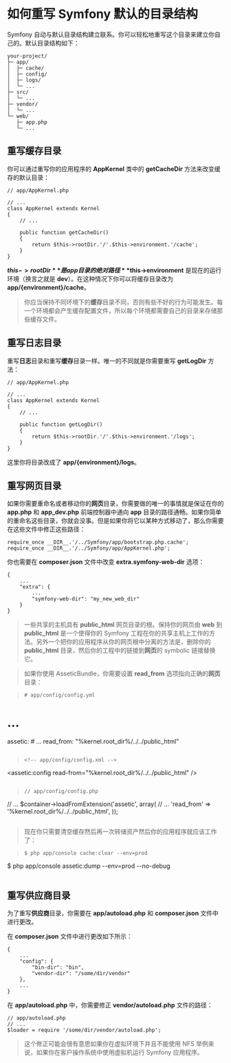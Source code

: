 # 如何重写 Symfony 默认的目录结构

Symfony 自动与默认目录结构建立联系。你可以轻松地重写这个目录来建立你自己的。默认目录结构如下：  

```
your-project/
├─ app/
│  ├─ cache/
│  ├─ config/
│  ├─ logs/
│  └─ ...
├─ src/
│  └─ ...
├─ vendor/
│  └─ ...
└─ web/
   ├─ app.php
   └─ ...
```  

## 重写缓存目录 ##
你可以通过重写你的应用程序的 **AppKernel** 类中的 **getCacheDir** 方法来改变缓存的默认目录：  

```
// app/AppKernel.php

// ...
class AppKernel extends Kernel
{
    // ...

    public function getCacheDir()
    {
        return $this->rootDir.'/'.$this->environment.'/cache';
    }
}
```  

**$this->rootDir** 是 app 目录的绝对路径 **$this->environment** 是现在的运行环境（换言之就是 **dev**）。在这种情况下你可以将缓存目录改为 **app/{environment}/cache**。  

>你应当保持不同环境下的**缓存**目录不同，否则有些不好的行为可能发生。每一个环境都会产生缓存配置文件，所以每个环境都需要自己的目录来存储那些缓存文件。  

## 重写日志目录 ##

重写**日志**目录和重写**缓存**目录一样。唯一的不同就是你需要重写 **getLogDir** 方法：  

```
// app/AppKernel.php

// ...
class AppKernel extends Kernel
{
    // ...

    public function getLogDir()
    {
        return $this->rootDir.'/'.$this->environment.'/logs';
    }
}
```  

这里你将目录改成了 **app/{environment}/logs**。  

## 重写网页目录 ##

如果你需要重命名或者移动你的**网页**目录，你需要做的唯一的事情就是保证在你的 **app.php** 和 **app_dev.php** 前端控制器中通向 **app** 目录的路径通畅。如果你简单的重命名这些目录，你就会没事。但是如果你将它以某种方式移动了，那么你需要在这些文件中修正这些路径：  

```
require_once __DIR__.'/../Symfony/app/bootstrap.php.cache';
require_once __DIR__.'/../Symfony/app/AppKernel.php';
```  

你也需要在 **composer.json** 文件中改变 **extra.symfony-web-dir** 选项：  

```
{
    ...
    "extra": {
        ...
        "symfony-web-dir": "my_new_web_dir"
    }
}
```  

>一些共享的主机具有 **public_html** 网页目录的根。保持你的网页由 **web** 到 **public_html** 是一个使得你的 Symfony 工程在你的共享主机上工作的方法。另外一个把你的应用程序从你的网页根中分离的方法是，删除你的 **public_html** 目录，然后你的工程中的链接到**网页**的 symbolic 链接替换它。

>如果你使用 AsseticBundle，你需要设置 **read_from** 选项指向正确的**网页**目录：  

>```
># app/config/config.yml
 # ...
assetic:
    # ...
    read_from: "%kernel.root_dir%/../../public_html"
>```  

>```
><!-- app/config/config.xml -->
<!-- ... -->
<assetic:config read-from="%kernel.root_dir%/../../public_html" />
>```  

>```
>// app/config/config.php
 // ...
 $container->loadFromExtension('assetic', array(
     // ...
     'read_from' => '%kernel.root_dir%/../../public_html',
 ));
>```

>现在你只需要清空缓存然后再一次转储资产然后你的应用程序就应该工作了：

>```
>$ php app/console cache:clear --env=prod
$ php app/console assetic:dump --env=prod --no-debug
>```  

## 重写供应商目录 ##

为了重写**供应商**目录，你需要在 **app/autoload.php** 和 **composer.json** 文件中进行更改。  

在 **composer.json** 文件中进行更改如下所示：  

```
{
    ...
    "config": {
        "bin-dir": "bin",
        "vendor-dir": "/some/dir/vendor"
    },
    ...
}
```  

在 **app/autoload.php** 中，你需要修正 **vendor/autoload.php** 文件的路径：  

```
// app/autoload.php
// ...
$loader = require '/some/dir/vendor/autoload.php';
```  

>这个修正可能会很有意思如果你在虚拟环境下并且不能使用 NFS 举例来说，如果你在客户操作系统中使用虚拟机运行 Symfony 应用程序。  


